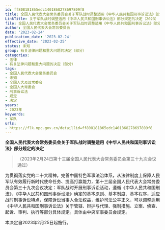 ```yaml
---
id: ff808181865edc1401868278697809f8
title: 全国人民代表大会常务委员会关于军队战时调整适用《中华人民共和国刑事诉讼法》部分规定的决定
LinkTitle: 关于军队战时调整适用《中华人民共和国刑事诉讼法》部分规定的决定（2023）
file: 全国人民代表大会常务委员会关于军队战时调整适用《中华人民共和国刑事诉讼法》部分规定的决定_20230224_ff808181865edc1401868278697809f8.docx
author: 全国人民代表大会常务委员会
date: '2023-02-24'
publication_date: '2023-02-24'
effective_date: '2023-02-25'
status: 未知
group: 有关法律问题和重大问题的决定（部分）
categories:
- 法律
- 有关法律问题和重大问题的决定（部分）
tags:
- 全国人民代表大会常务委员会
- 未知
- 全国人大及其常委会
- 全国人大常委会
- 刑事诉讼法
- 规定
- 决定
years:
- 2023年
keywords:
- 军队
urls:
- https://flk.npc.gov.cn/detail?id=ff808181865edc1401868278697809f8
---
```


**全国人民代表大会常务委员会关于军队战时调整适用《中华人民共和国刑事诉讼法》部分规定的决定**

> （2023年2月24日第十三届全国人民代表大会常务委员会第三十九次会议通过）

为贯彻落实党的二十大精神，完善中国特色军事法治体系，从法律制度上保障人民军队有效履行新时代使命任务、提高打赢能力，第十三届全国人民代表大会常务委员会第三十九次会议决定：军队战时开展刑事诉讼活动，遵循《中华人民共和国刑法》、《中华人民共和国刑事诉讼法》确定的基本原则、基本制度、基本程序，适应战时刑事诉讼特点，保障诉讼当事人合法权益，维护司法公平正义，可以调整适用《中华人民共和国刑事诉讼法》关于管辖、辩护与代理、强制措施、立案、侦查、起诉、审判、执行等部分具体规定。具体由中央军事委员会规定。

本决定自2023年2月25日起施行。

